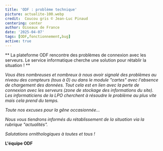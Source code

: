 ```yaml
---
title: 'ODF : problème technique'
picture: actualite-100.webp
credit:  Coucou gris © Jean-Luc Pinaud
centering: center
author: Oiseaux de France
date: '2025-04-07'
tags: [ODF,fonctionnement,bug]
active: true
---
```

** La plateforme ODF rencontre des problèmes de connexion avec les serveurs. Le service informatique cherche une solution pour rétablir la situation ! **

*Vous êtes nombreuses et nombreux à nous avoir signalé des problèmes au niveau des compteurs (tous à 0) ou dans le module "cartes" avec l'absence de chargement des données. Tout cela est en lien avec la perte de connexion avec les serveurs (zone de stockage des informations du site). Les informaticiens de la LPO cherchent à résoudre le problème au plus vite mais cela prend du temps.* 

*Toute nos excuses pour la gêne occasionnée...* 

*Nous vous tiendrons informés du rétablissement de la situation via la rubrique "actualités".*

*Salutations ornithologiques à toutes et tous !* 

**L'équipe ODF**
